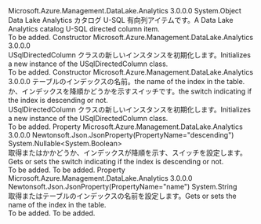 <Type Name="USqlDirectedColumn" FullName="Microsoft.Azure.Management.DataLake.Analytics.Models.USqlDirectedColumn">
  <TypeSignature Language="C#" Value="public class USqlDirectedColumn" />
  <TypeSignature Language="ILAsm" Value=".class public auto ansi beforefieldinit USqlDirectedColumn extends System.Object" />
  <TypeSignature Language="DocId" Value="T:Microsoft.Azure.Management.DataLake.Analytics.Models.USqlDirectedColumn" />
  <TypeSignature Language="VB.NET" Value="Public Class USqlDirectedColumn" />
  <TypeSignature Language="F#" Value="type USqlDirectedColumn = class" />
  <AssemblyInfo>
    <AssemblyName>Microsoft.Azure.Management.DataLake.Analytics</AssemblyName>
    <AssemblyVersion>3.0.0.0</AssemblyVersion>
  </AssemblyInfo>
  <Base>
    <BaseTypeName>System.Object</BaseTypeName>
  </Base>
  <Interfaces />
  <Docs>
    <summary>
            <span data-ttu-id="05818-101">Data Lake Analytics カタログ U-SQL 有向列アイテムです。</span><span class="sxs-lookup"><span data-stu-id="05818-101">A Data Lake Analytics catalog U-SQL directed column item.</span></span>
            </summary>
    <remarks>To be added.</remarks>
  </Docs>
  <Members>
    <Member MemberName=".ctor">
      <MemberSignature Language="C#" Value="public USqlDirectedColumn ();" />
      <MemberSignature Language="ILAsm" Value=".method public hidebysig specialname rtspecialname instance void .ctor() cil managed" />
      <MemberSignature Language="DocId" Value="M:Microsoft.Azure.Management.DataLake.Analytics.Models.USqlDirectedColumn.#ctor" />
      <MemberSignature Language="VB.NET" Value="Public Sub New ()" />
      <MemberType>Constructor</MemberType>
      <AssemblyInfo>
        <AssemblyName>Microsoft.Azure.Management.DataLake.Analytics</AssemblyName>
        <AssemblyVersion>3.0.0.0</AssemblyVersion>
      </AssemblyInfo>
      <Parameters />
      <Docs>
        <summary>
            <span data-ttu-id="05818-102">USqlDirectedColumn クラスの新しいインスタンスを初期化します。</span><span class="sxs-lookup"><span data-stu-id="05818-102">Initializes a new instance of the USqlDirectedColumn class.</span></span>
            </summary>
        <remarks>To be added.</remarks>
      </Docs>
    </Member>
    <Member MemberName=".ctor">
      <MemberSignature Language="C#" Value="public USqlDirectedColumn (string name = null, Nullable&lt;bool&gt; descending = null);" />
      <MemberSignature Language="ILAsm" Value=".method public hidebysig specialname rtspecialname instance void .ctor(string name, valuetype System.Nullable`1&lt;bool&gt; descending) cil managed" />
      <MemberSignature Language="DocId" Value="M:Microsoft.Azure.Management.DataLake.Analytics.Models.USqlDirectedColumn.#ctor(System.String,System.Nullable{System.Boolean})" />
      <MemberSignature Language="VB.NET" Value="Public Sub New (Optional name As String = null, Optional descending As Nullable(Of Boolean) = null)" />
      <MemberSignature Language="F#" Value="new Microsoft.Azure.Management.DataLake.Analytics.Models.USqlDirectedColumn : string * Nullable&lt;bool&gt; -&gt; Microsoft.Azure.Management.DataLake.Analytics.Models.USqlDirectedColumn" Usage="new Microsoft.Azure.Management.DataLake.Analytics.Models.USqlDirectedColumn (name, descending)" />
      <MemberType>Constructor</MemberType>
      <AssemblyInfo>
        <AssemblyName>Microsoft.Azure.Management.DataLake.Analytics</AssemblyName>
        <AssemblyVersion>3.0.0.0</AssemblyVersion>
      </AssemblyInfo>
      <Parameters>
        <Parameter Name="name" Type="System.String" />
        <Parameter Name="descending" Type="System.Nullable&lt;System.Boolean&gt;" />
      </Parameters>
      <Docs>
        <param name="name"><span data-ttu-id="05818-103">テーブルのインデックスの名前。</span><span class="sxs-lookup"><span data-stu-id="05818-103">the name of the index in the table.</span></span></param>
        <param name="descending"><span data-ttu-id="05818-104">か、インデックスを降順かどうかを示すスイッチです。</span><span class="sxs-lookup"><span data-stu-id="05818-104">the switch indicating if the index is descending or not.</span></span></param>
        <summary>
            <span data-ttu-id="05818-105">USqlDirectedColumn クラスの新しいインスタンスを初期化します。</span><span class="sxs-lookup"><span data-stu-id="05818-105">Initializes a new instance of the USqlDirectedColumn class.</span></span>
            </summary>
        <remarks>To be added.</remarks>
      </Docs>
    </Member>
    <Member MemberName="Descending">
      <MemberSignature Language="C#" Value="public Nullable&lt;bool&gt; Descending { get; set; }" />
      <MemberSignature Language="ILAsm" Value=".property instance valuetype System.Nullable`1&lt;bool&gt; Descending" />
      <MemberSignature Language="DocId" Value="P:Microsoft.Azure.Management.DataLake.Analytics.Models.USqlDirectedColumn.Descending" />
      <MemberSignature Language="VB.NET" Value="Public Property Descending As Nullable(Of Boolean)" />
      <MemberSignature Language="F#" Value="member this.Descending : Nullable&lt;bool&gt; with get, set" Usage="Microsoft.Azure.Management.DataLake.Analytics.Models.USqlDirectedColumn.Descending" />
      <MemberType>Property</MemberType>
      <AssemblyInfo>
        <AssemblyName>Microsoft.Azure.Management.DataLake.Analytics</AssemblyName>
        <AssemblyVersion>3.0.0.0</AssemblyVersion>
      </AssemblyInfo>
      <Attributes>
        <Attribute>
          <AttributeName>Newtonsoft.Json.JsonProperty(PropertyName="descending")</AttributeName>
        </Attribute>
      </Attributes>
      <ReturnValue>
        <ReturnType>System.Nullable&lt;System.Boolean&gt;</ReturnType>
      </ReturnValue>
      <Docs>
        <summary>
            <span data-ttu-id="05818-106">取得またはかかどうか、インデックスが降順を示す、スイッチを設定します。</span><span class="sxs-lookup"><span data-stu-id="05818-106">Gets or sets the switch indicating if the index is descending or not.</span></span>
            </summary>
        <value>To be added.</value>
        <remarks>To be added.</remarks>
      </Docs>
    </Member>
    <Member MemberName="Name">
      <MemberSignature Language="C#" Value="public string Name { get; set; }" />
      <MemberSignature Language="ILAsm" Value=".property instance string Name" />
      <MemberSignature Language="DocId" Value="P:Microsoft.Azure.Management.DataLake.Analytics.Models.USqlDirectedColumn.Name" />
      <MemberSignature Language="VB.NET" Value="Public Property Name As String" />
      <MemberSignature Language="F#" Value="member this.Name : string with get, set" Usage="Microsoft.Azure.Management.DataLake.Analytics.Models.USqlDirectedColumn.Name" />
      <MemberType>Property</MemberType>
      <AssemblyInfo>
        <AssemblyName>Microsoft.Azure.Management.DataLake.Analytics</AssemblyName>
        <AssemblyVersion>3.0.0.0</AssemblyVersion>
      </AssemblyInfo>
      <Attributes>
        <Attribute>
          <AttributeName>Newtonsoft.Json.JsonProperty(PropertyName="name")</AttributeName>
        </Attribute>
      </Attributes>
      <ReturnValue>
        <ReturnType>System.String</ReturnType>
      </ReturnValue>
      <Docs>
        <summary>
            <span data-ttu-id="05818-107">取得またはテーブルのインデックスの名前を設定します。</span><span class="sxs-lookup"><span data-stu-id="05818-107">Gets or sets the name of the index in the table.</span></span>
            </summary>
        <value>To be added.</value>
        <remarks>To be added.</remarks>
      </Docs>
    </Member>
  </Members>
</Type>